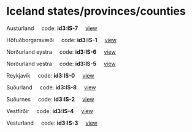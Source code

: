 # Iceland states/provinces/counties
Austurland&nbsp;&nbsp;&nbsp;&nbsp;&nbsp;code: **id3:IS-7**&nbsp;&nbsp;&nbsp;&nbsp;&nbsp;[view](../export/geojson/medium/id3/is/7.geojson)&nbsp;&nbsp;&nbsp;&nbsp;&nbsp;


Höfuðborgarsvæði&nbsp;&nbsp;&nbsp;&nbsp;&nbsp;code: **id3:IS-1**&nbsp;&nbsp;&nbsp;&nbsp;&nbsp;[view](../export/geojson/medium/id3/is/1.geojson)&nbsp;&nbsp;&nbsp;&nbsp;&nbsp;


Norðurland eystra&nbsp;&nbsp;&nbsp;&nbsp;&nbsp;code: **id3:IS-6**&nbsp;&nbsp;&nbsp;&nbsp;&nbsp;[view](../export/geojson/medium/id3/is/6.geojson)&nbsp;&nbsp;&nbsp;&nbsp;&nbsp;


Norðurland vestra&nbsp;&nbsp;&nbsp;&nbsp;&nbsp;code: **id3:IS-5**&nbsp;&nbsp;&nbsp;&nbsp;&nbsp;[view](../export/geojson/medium/id3/is/5.geojson)&nbsp;&nbsp;&nbsp;&nbsp;&nbsp;


Reykjavík&nbsp;&nbsp;&nbsp;&nbsp;&nbsp;code: **id3:IS-0**&nbsp;&nbsp;&nbsp;&nbsp;&nbsp;[view](../export/geojson/medium/id3/is/0.geojson)&nbsp;&nbsp;&nbsp;&nbsp;&nbsp;


Suðurland&nbsp;&nbsp;&nbsp;&nbsp;&nbsp;code: **id3:IS-8**&nbsp;&nbsp;&nbsp;&nbsp;&nbsp;[view](../export/geojson/medium/id3/is/8.geojson)&nbsp;&nbsp;&nbsp;&nbsp;&nbsp;


Suðurnes&nbsp;&nbsp;&nbsp;&nbsp;&nbsp;code: **id3:IS-2**&nbsp;&nbsp;&nbsp;&nbsp;&nbsp;[view](../export/geojson/medium/id3/is/2.geojson)&nbsp;&nbsp;&nbsp;&nbsp;&nbsp;


Vestfirðir&nbsp;&nbsp;&nbsp;&nbsp;&nbsp;code: **id3:IS-4**&nbsp;&nbsp;&nbsp;&nbsp;&nbsp;[view](../export/geojson/medium/id3/is/4.geojson)&nbsp;&nbsp;&nbsp;&nbsp;&nbsp;


Vesturland&nbsp;&nbsp;&nbsp;&nbsp;&nbsp;code: **id3:IS-3**&nbsp;&nbsp;&nbsp;&nbsp;&nbsp;[view](../export/geojson/medium/id3/is/3.geojson)&nbsp;&nbsp;&nbsp;&nbsp;&nbsp;

